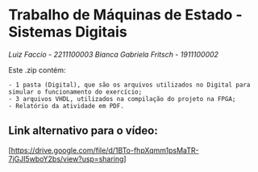 # Trabalho de Máquinas de Estado - Sistemas Digitais
*Luiz Faccio - 2211100003*
*Bianca Gabriela Fritsch - 1911100002*

Este .zip contém:

    - 1 pasta (Digital), que são os arquivos utilizados no Digital para simular o funcionamento do exercício;
    - 3 arquivos VHDL, utilizados na compilação do projeto na FPGA;
    - Relatório da atividade em PDF.

## Link alternativo para o vídeo:

[https://drive.google.com/file/d/1BTo-fhpXqmm1psMaTR-7jGJI5wboY2bs/view?usp=sharing]